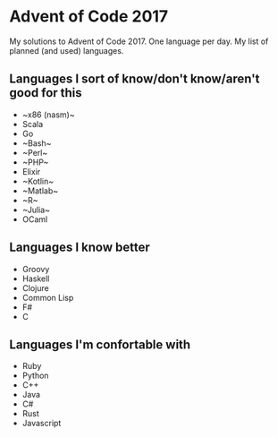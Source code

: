 # Advent of Code 2017

My solutions to Advent of Code 2017. One language per day. My list of planned (and used) languages.

## Languages I sort of know/don't know/aren't good for this
- ~x86 (nasm)~
- Scala
- Go
- ~Bash~
- ~Perl~
- ~PHP~
- Elixir
- ~Kotlin~
- ~Matlab~
- ~R~
- ~Julia~
- OCaml

## Languages I know better
- Groovy
- Haskell
- Clojure
- Common Lisp
- F#
- C

## Languages I'm confortable with
- Ruby
- Python
- C++
- Java
- C#
- Rust
- Javascript
